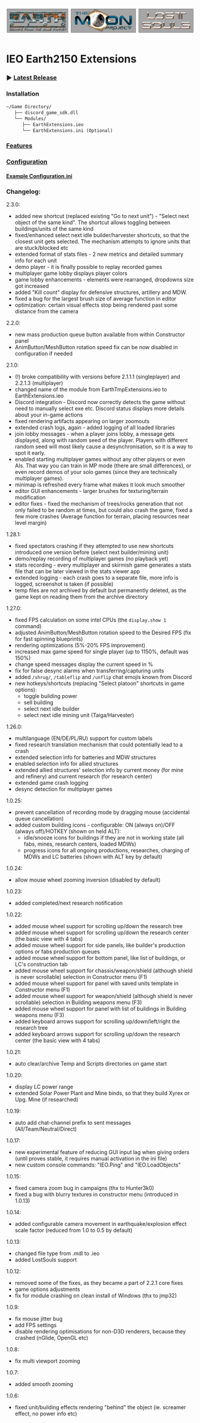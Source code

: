 ![Logo](logo.png)
# IEO Earth2150 Extensions

### ▶ [Latest Release](https://github.com/InsideEarth2150/EarthExtensions/raw/main/TMP_LS/EarthExtensions.2.3.0.zip)

### Installation
```
~/Game Directory/
   ├── discord_game_sdk.dll
   └── Modules/
      ├── EarthExtensions.ieo
      └── EarthExtensions.ini (Optional)
```
### [Features](https://wiki.insideearth.info/wiki/EarthTmpExtensions#Features)

### [Configuration](https://wiki.insideearth.info/wiki/EarthTmpExtensions#Configuration)
#### [Example Configuration.ini](https://github.com/InsideEarth2150/EarthExtensions/raw/main/TMP_LS/EarthExtensions.ini)

### Changelog:

2.3.0:
   - added new shortcut (replaced existing "Go to next unit") - "Select next object of the same kind". The shortcut allows toggling between buildings/units of the same kind
   - fixed/enhanced select next idle builder/harvester shortcuts, so that the closest unit gets selected. The mechanism attempts to ignore units that are stuck/blocked etc
   - extended format of stats files - 2 new metrics and detailed summary info for each unit
   - demo player - it is finally possible to replay recorded games
   - multiplayer game lobby displays player colors
   - game lobby enhancements - elements were rearranged, dropdowns size got increased
   - added "Kill count" display for defensive structures, artillery and MDW.
   - fixed a bug for the largest brush size of average function in editor
   - optimization: certain visual effects stop being rendered past some distance from the camera

2.2.0:
   - new mass production queue button available from within Constructor panel
   - AnimButton/MeshButton rotation speed fix can be now disabled in configuration if needed

2.1.0:
   - (!) broke compatibility with versions before 2.1.1.1 (singleplayer) and 2.2.1.3 (multiplayer)
   - changed name of the module from EarthTmpExtensions.ieo to EarthExtensions.ieo
   - Discord integration - Discord now correctly detects the game without need to manually select exe etc. Discord status displays more details about your in-game actions
   - fixed rendering artifacts appearing on larger zoomouts
   - extended crash logs, again - added logging of all loaded libraries
   - join lobby messages - when a player joins lobby, a message gets displayed, along with random seed of the player. Players with different random seed will most likely cause a desynchronisation, so it is a way to spot it early.
   - enabled starting multiplayer games without any other players or even AIs. That way you can train in MP mode (there are small differences), or even record demos of your solo games (since they are technically multiplayer games).
   - minimap is refreshed every frame what makes it look much smoother
   - editor GUI enhancements - larger brushes for texturing/terrain modification
   - editor fixes - fixed the mechanism of trees/rocks generation that not only failed to be random at times, but could also crash the game, fixed a few more crashes (Average function for terrain, placing resources near level margin)

1.28.1:
   - fixed spectators crashing if they attempted to use new shortcuts introduced one version before (select next builder/mining unit)
   - demo/replay recording of multiplayer games (no playback yet)
   - stats recording - every multiplayer and skirmish game generates a stats file that can be later viewed in the stats viewer app
   - extended logging - each crash goes to a separate file, more info is logged, screenshot is taken (if possible)
   - temp files are not archived by default but permanently deleted, as the game kept on reading them from the archive directory

1.27.0:
   - fixed FPS calculation on some intel CPUs (the `display.show 1` command)
   - adjusted AnimButton/MeshButton rotation speed to the Desired FPS (fix for fast spinning blueprints)
   - rendering optimizations (5%-20% FPS improvement)
   - increased max game speed for single player (up to 1150%, default was 150%)
   - change speed messages display the current speed in %
   - fix for false desync alarms when transferring/capturing units
   - added `/shrug/`, `/tableflip` and `/unflip` chat emojis known from Discord
   - new hotkeys/shortcuts (replacing "Select platoon" shortcuts in game options):
      - toggle building power
      - sell building
      - select next idle builder
      - select next idle mining unit (Taiga/Harvester)

1.26.0:
   - multilanguage (EN/DE/PL/RU) support for custom labels
   - fixed research translation mechanism that could potentially lead to a crash
   - extended selection info for batteries and MDW structures
   - enabled selection info for allied structures
   - extended allied structures' selection info by current money (for mine and refinery) and current research (for research center)
   - extended game crash logging
   - desync detection for multiplayer games

1.0.25:
   - prevent cancellation of recording mode by dragging mouse (accidental queue cancellation)
   - added custom building icons - configurable: ON (always on)/OFF (always off)/HOTKEY (shown on held ALT):
      - idle/snooze icons for buildings if they are not in working state (all fabs, mines, research centers, loaded MDWs)
      - progress icons for all ongoing productions, researches, charging of MDWs and LC batteries (shown with ALT key by default)

1.0.24:
   - allow mouse wheel zooming inversion (disabled by default)
   
1.0.23:
   - added completed/next research notification
   
1.0.22:
   - added mouse wheel support for scrolling up/down the research tree
   - added mouse wheel support for scrolling up/down the research center (the basic view with 4 tabs)
   - added mouse wheel support for side panels, like builder's production options or fabs production queues
   - added mouse wheel support for bottom panel, like list of buildings, or LC's construction tab
   - added mouse wheel support for chassis/weapon/shield (although shield is never scrollable) selection in Constructor menu (F1)
   - added mouse wheel support for panel with saved units template in Constructor menu (F1)
   - added mouse wheel support for weapon/shield (although shield is never scrollable) selection in Building weapons menu (F3)
   - added mouse wheel support for panel with list of buildings in Building weapons menu (F3)
   - added keyboard arrows support for scrolling up/down/left/right the research tree
   - added keyboard arrows support for scrolling up/down the research center (the basic view with 4 tabs)
   
1.0.21:
   - auto clear/archive Temp and Scripts directories on game start
   
1.0.20:
   - display LC power range
   - extended Solar Power Plant and Mine binds, so that they build Xyrex or Upg. Mine (if researched)
   
1.0.19:
   - auto add chat-channel prefix to sent messages (All/Team/Neutral/Direct)
   
   
1.0.17:
   - new experimental feature of reducing GUI input lag when giving orders (until proves stable, it requires manual activation in the ini file)
   - new custom console commands: "IEO.Ping" and "IEO.LoadObjects"

1.0.15:
   - fixed camera zoom bug in campaigns (thx to Hunter3k0)
   - fixed a bug with blurry textures in constructor menu (introduced in 1.0.13)

1.0.14:
   - added configurable camera movement in earthquake/explosion effect scale factor (reduced from 1.0 to 0.5 by default)

1.0.13:
   - changed file type from .mdl to .ieo
   - added LostSouls support

1.0.12:
   - removed some of the fixes, as they became a part of 2.2.1 core fixes
   - game options adjustments
   - fix for module crashing on clean install of Windows (thx to jmp32)

1.0.9:
   - fix mouse jitter bug
   - add FPS settings
   - disable rendering optimisations for non-D3D renderers, because they crashed (nGlide, OpenGL etc)

1.0.8:
   - fix multi viewport zooming

1.0.7:
   - added smooth zooming

1.0.6:
   - fixed unit/building effects rendering "behind" the object (ie. screamer effect, no power info etc)
